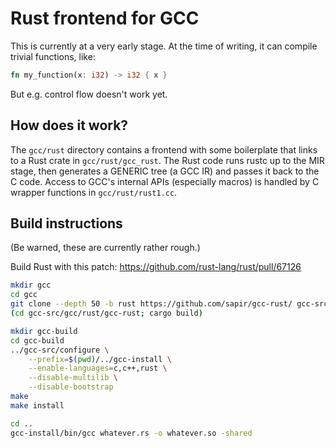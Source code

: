 # Rust frontend for GCC

This is currently at a very early stage. At the time of writing, it can compile
trivial functions, like:

```rust
fn my_function(x: i32) -> i32 { x }
```

But e.g. control flow doesn't work yet.


## How does it work?

The `gcc/rust` directory contains a frontend with some boilerplate that links to
a Rust crate in `gcc/rust/gcc_rust`. The Rust code runs rustc up to the MIR
stage, then generates a GENERIC tree (a GCC IR) and passes it back to the C
code. Access to GCC's internal APIs (especially macros) is handled by C wrapper
functions in `gcc/rust/rust1.cc`.


## Build instructions

(Be warned, these are currently rather rough.)

Build Rust with this patch: https://github.com/rust-lang/rust/pull/67126

```sh
mkdir gcc
cd gcc
git clone --depth 50 -b rust https://github.com/sapir/gcc-rust/ gcc-src
(cd gcc-src/gcc/rust/gcc-rust; cargo build)

mkdir gcc-build
cd gcc-build
../gcc-src/configure \
    --prefix=$(pwd)/../gcc-install \
    --enable-languages=c,c++,rust \
    --disable-multilib \
    --disable-bootstrap
make
make install

cd ..
gcc-install/bin/gcc whatever.rs -o whatever.so -shared
```
